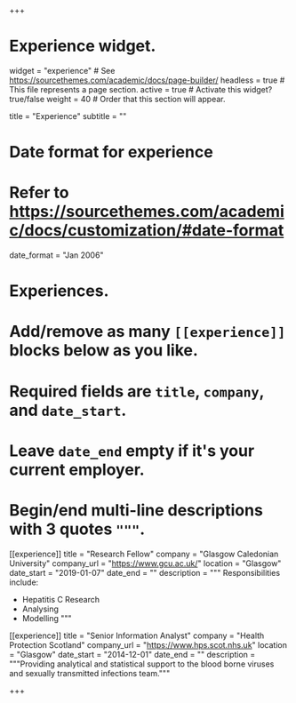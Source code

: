 +++
# Experience widget.
widget = "experience"  # See https://sourcethemes.com/academic/docs/page-builder/
headless = true  # This file represents a page section.
active = true  # Activate this widget? true/false
weight = 40  # Order that this section will appear.

title = "Experience"
subtitle = ""

# Date format for experience
#   Refer to https://sourcethemes.com/academic/docs/customization/#date-format
date_format = "Jan 2006"

# Experiences.
#   Add/remove as many `[[experience]]` blocks below as you like.
#   Required fields are `title`, `company`, and `date_start`.
#   Leave `date_end` empty if it's your current employer.
#   Begin/end multi-line descriptions with 3 quotes `"""`.
[[experience]]
  title = "Research Fellow"
  company = "Glasgow Caledonian University"
  company_url = "https://www.gcu.ac.uk/"
  location = "Glasgow"
  date_start = "2019-01-07"
  date_end = ""
  description = """
  Responsibilities include:
  
  * Hepatitis C Research
  * Analysing
  * Modelling
  """

[[experience]]
  title = "Senior Information Analyst"
  company = "Health Protection Scotland"
  company_url = "https://www.hps.scot.nhs.uk"
  location = "Glasgow"
  date_start = "2014-12-01"
  date_end = ""
  description = """Providing analytical and statistical support to the blood borne viruses and sexually transmitted infections team."""

+++
